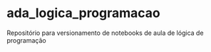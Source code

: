 # ada_logica_programacao
Repositório para versionamento de notebooks de aula de lógica de programação
